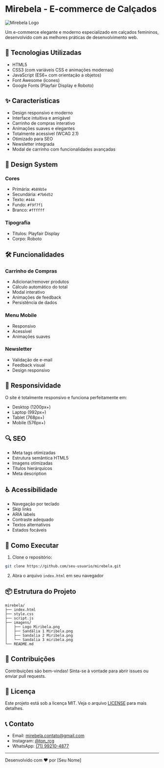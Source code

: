 # Mirebela - E-commerce de Calçados

![Mirebela Logo](imagens/Logo%20Miribela.png)

Um e-commerce elegante e moderno especializado em calçados femininos, desenvolvido com as melhores práticas de desenvolvimento web.

## 🚀 Tecnologias Utilizadas

- HTML5
- CSS3 (com variáveis CSS e animações modernas)
- JavaScript (ES6+ com orientação a objetos)
- Font Awesome (ícones)
- Google Fonts (Playfair Display e Roboto)

## ✨ Características

- Design responsivo e moderno
- Interface intuitiva e amigável
- Carrinho de compras interativo
- Animações suaves e elegantes
- Totalmente acessível (WCAG 2.1)
- Otimizado para SEO
- Newsletter integrada
- Modal de carrinho com funcionalidades avançadas

## 🎨 Design System

### Cores
- Primária: `#b89b5e`
- Secundária: `#7b6d52`
- Texto: `#444`
- Fundo: `#f9f7f1`
- Branco: `#ffffff`

### Tipografia
- Títulos: Playfair Display
- Corpo: Roboto

## 🛠️ Funcionalidades

### Carrinho de Compras
- Adicionar/remover produtos
- Cálculo automático do total
- Modal interativo
- Animações de feedback
- Persistência de dados

### Menu Mobile
- Responsivo
- Acessível
- Animações suaves

### Newsletter
- Validação de e-mail
- Feedback visual
- Design responsivo

## 📱 Responsividade

O site é totalmente responsivo e funciona perfeitamente em:
- Desktop (1200px+)
- Laptop (992px+)
- Tablet (768px+)
- Mobile (576px+)

## 🔍 SEO

- Meta tags otimizadas
- Estrutura semântica HTML5
- Imagens otimizadas
- Títulos hierárquicos
- Meta description

## ♿ Acessibilidade

- Navegação por teclado
- Skip links
- ARIA labels
- Contraste adequado
- Textos alternativos
- Estados focáveis

## 🚀 Como Executar

1. Clone o repositório:
```bash
git clone https://github.com/seu-usuario/mirebela.git
```

2. Abra o arquivo `index.html` em seu navegador

## 📦 Estrutura do Projeto

```
mirebela/
├── index.html
├── style.css
├── script.js
├── imagens/
│   ├── Logo Miribela.png
│   ├── Sandália 1 Miribela.png
│   ├── Sandalia 2 Miribela.png
│   └── Sandalia 3 miribela.png
└── README.md
```

## 🤝 Contribuições

Contribuições são bem-vindas! Sinta-se à vontade para abrir issues ou enviar pull requests.

## 📄 Licença

Este projeto está sob a licença MIT. Veja o arquivo [LICENSE](LICENSE) para mais detalhes.

## 📞 Contato

- Email: mirebela.contato@gmail.com
- Instagram: [@ton_rcg](https://www.instagram.com/ton_rcg/)
- WhatsApp: [(71) 99210-4877](https://wa.me/5571992104877)

---

Desenvolvido com ❤️ por [Seu Nome]
